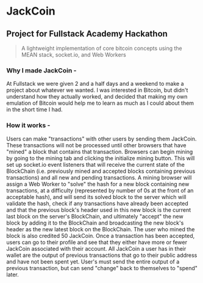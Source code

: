 # JackCoin
## Project for Fullstack Academy Hackathon

> A lightweight implementation of core bitcoin concepts using the MEAN stack, socket.io, and Web Workers

### Why I made JackCoin -
At Fullstack we were given 2 and a half days and a weekend to make a project about whatever we wanted. I was interested in Bitcoin, but didn't understand how they actually worked, and decided that making my own emulation of Bitcoin would help me to learn as much as I could about them in the short time I had.

### How it works -
Users can make "transactions" with other users by sending them JackCoin. These transactions will not be processed until other browsers that have "mined" a block that contains that transaction. Browsers can begin mining by going to the mining tab and clicking the initialize mining button. This will set up socket.io event listeners that will receive the current state of the BlockChain (i.e. previously mined and accepted blocks containing previous transactions) and all new and pending transactions. A mining browser will assign a Web Worker to "solve" the hash for a new block containing new transactions, at a difficulty (represented by number of 0s at the front of an acceptable hash), and will send its solved block to the server which will validate the hash, check if any transactions have already been accepted and that the previous block's header used in this new block is the current last block on the server's BlockChain, and ultimately "accept" the new block by adding it to the BlockChain and broadcasting the new block's header as the new latest block on the BlockChain. The user who mined the block is also credited 50 JackCoin. Once a transaction has been accepted, users can go to their profile and see that they either have more or fewer JackCoin associated with their account. All JackCoin a user has in their wallet are the output of previous transactions that go to their public address and have not been spent yet. User's must send the entire output of a previous transaction, but can send "change" back to themselves to "spend" later.
